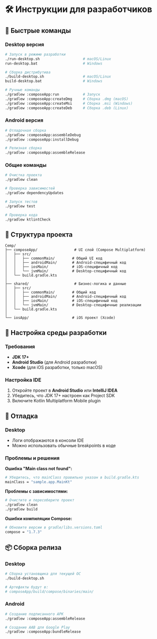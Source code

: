 # 🛠 Инструкции для разработчиков

## 🚀 Быстрые команды

### Desktop версия
```bash
# Запуск в режиме разработки
./run-desktop.sh                    # macOS/Linux
run-desktop.bat                     # Windows

# Сборка дистрибутива
./build-desktop.sh                  # macOS/Linux
build-desktop.bat                   # Windows

# Ручные команды
./gradlew :composeApp:run           # Запуск
./gradlew :composeApp:createDmg     # Сборка .dmg (macOS)
./gradlew :composeApp:createMsi     # Сборка .msi (Windows)
./gradlew :composeApp:createDeb     # Сборка .deb (Linux)
```

### Android версия
```bash
# Отладочная сборка
./gradlew :composeApp:assembleDebug
./gradlew :composeApp:installDebug

# Релизная сборка
./gradlew :composeApp:assembleRelease
```

### Общие команды
```bash
# Очистка проекта
./gradlew clean

# Проверка зависимостей
./gradlew dependencyUpdates

# Запуск тестов
./gradlew test

# Проверка кода
./gradlew ktlintCheck
```

## 📁 Структура проекта

```
Cemp/
├── composeApp/                 # UI слой (Compose Multiplatform)
│   ├── src/
│   │   ├── commonMain/        # Общий UI код
│   │   ├── androidMain/       # Android-специфичный код
│   │   ├── iosMain/           # iOS-специфичный код
│   │   └── jvmMain/           # Desktop-специфичный код
│   └── build.gradle.kts
│
├── shared/                     # Бизнес-логика и данные
│   ├── src/
│   │   ├── commonMain/        # Общий код
│   │   ├── androidMain/       # Android-специфичный код
│   │   ├── iosMain/           # iOS-специфичный код
│   │   └── jvmMain/           # Desktop-специфичные реализации
│   └── build.gradle.kts
│
└── iosApp/                    # iOS проект (Xcode)
```

## 🔧 Настройка среды разработки

### Требования
- **JDK 17+**
- **Android Studio** (для Android разработки)
- **Xcode** (для iOS разработки, только macOS)

### Настройка IDE
1. Откройте проект в **Android Studio** или **IntelliJ IDEA**
2. Убедитесь, что JDK 17+ настроен как Project SDK
3. Включите Kotlin Multiplatform Mobile plugin

## 🐛 Отладка

### Desktop
- Логи отображаются в консоли IDE
- Можно использовать обычные breakpoints в коде

### Проблемы и решения

**Ошибка "Main class not found":**
```bash
# Убедитесь, что mainClass правильно указан в build.gradle.kts
mainClass = "sample.app.MainKt"
```

**Проблемы с зависимостями:**
```bash
# Очистите и пересоберите проект
./gradlew clean
./gradlew build
```

**Ошибки компиляции Compose:**
```bash
# Обновите версии в gradle/libs.versions.toml
compose = "1.7.3"
```

## 📦 Сборка релиза

### Desktop
```bash
# Сборка установщика для текущей ОС
./build-desktop.sh

# Артефакты будут в:
# composeApp/build/compose/binaries/main/
```

### Android
```bash
# Создание подписанного APK
./gradlew :composeApp:assembleRelease

# Создание AAB для Google Play
./gradlew :composeApp:bundleRelease
``` 